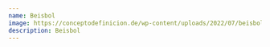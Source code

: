 ```yaml
---
name: Beisbol
image: https://conceptodefinicion.de/wp-content/uploads/2022/07/beisbol.jpg
description: B﻿eisbol
---
```

